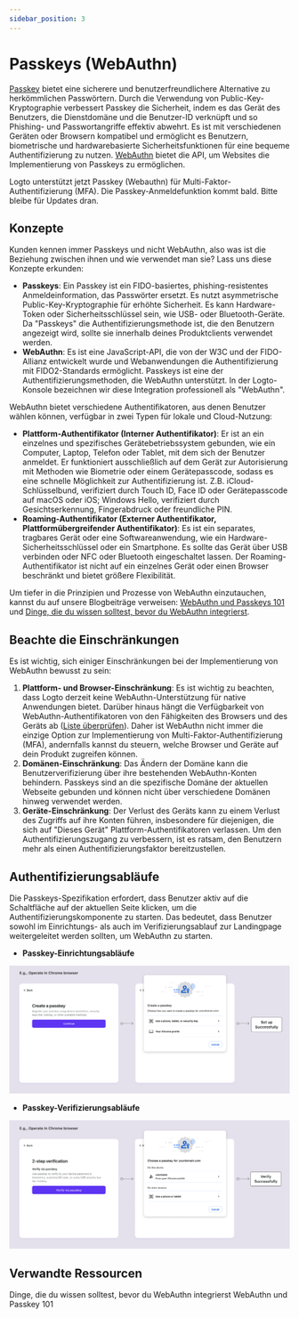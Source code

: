 ```yaml
---
sidebar_position: 3
---
```


# Passkeys (WebAuthn)

[Passkey](https://auth.wiki/passkey) bietet eine sicherere und benutzerfreundlichere Alternative zu herkömmlichen Passwörtern. Durch die Verwendung von Public-Key-Kryptographie verbessert Passkey die Sicherheit, indem es das Gerät des Benutzers, die Dienstdomäne und die Benutzer-ID verknüpft und so Phishing- und Passwortangriffe effektiv abwehrt. Es ist mit verschiedenen Geräten oder Browsern kompatibel und ermöglicht es Benutzern, biometrische und hardwarebasierte Sicherheitsfunktionen für eine bequeme Authentifizierung zu nutzen. [WebAuthn](https://auth.wiki/webauthn) bietet die API, um Websites die Implementierung von Passkeys zu ermöglichen.

Logto unterstützt jetzt Passkey (Webauthn) für Multi-Faktor-Authentifizierung (MFA). Die Passkey-Anmeldefunktion kommt bald. Bitte bleibe für Updates dran.

## Konzepte

Kunden kennen immer Passkeys und nicht WebAuthn, also was ist die Beziehung zwischen ihnen und wie verwendet man sie? Lass uns diese Konzepte erkunden:

- **Passkeys**: Ein Passkey ist ein FIDO-basiertes, phishing-resistentes Anmeldeinformation, das Passwörter ersetzt. Es nutzt asymmetrische Public-Key-Kryptographie für erhöhte Sicherheit. Es kann Hardware-Token oder Sicherheitsschlüssel sein, wie USB- oder Bluetooth-Geräte. Da "Passkeys" die Authentifizierungsmethode ist, die den Benutzern angezeigt wird, sollte sie innerhalb deines Produktclients verwendet werden.
- **WebAuthn**: Es ist eine JavaScript-API, die von der W3C und der FIDO-Allianz entwickelt wurde und Webanwendungen die Authentifizierung mit FIDO2-Standards ermöglicht. Passkeys ist eine der Authentifizierungsmethoden, die WebAuthn unterstützt. In der Logto-Konsole bezeichnen wir diese Integration professionell als "WebAuthn".

WebAuthn bietet verschiedene Authentifikatoren, aus denen Benutzer wählen können, verfügbar in zwei Typen für lokale und Cloud-Nutzung:

- **Plattform-Authentifikator (Interner Authentifikator)**: Er ist an ein einzelnes und spezifisches Gerätebetriebssystem gebunden, wie ein Computer, Laptop, Telefon oder Tablet, mit dem sich der Benutzer anmeldet. Er funktioniert ausschließlich auf dem Gerät zur Autorisierung mit Methoden wie Biometrie oder einem Gerätepasscode, sodass es eine schnelle Möglichkeit zur Authentifizierung ist. Z.B. iCloud-Schlüsselbund, verifiziert durch Touch ID, Face ID oder Gerätepasscode auf macOS oder iOS; Windows Hello, verifiziert durch Gesichtserkennung, Fingerabdruck oder freundliche PIN.
- **Roaming-Authentifikator (Externer Authentifikator, Plattformübergreifender Authentifikator)**: Es ist ein separates, tragbares Gerät oder eine Softwareanwendung, wie ein Hardware-Sicherheitsschlüssel oder ein Smartphone. Es sollte das Gerät über USB verbinden oder NFC oder Bluetooth eingeschaltet lassen. Der Roaming-Authentifikator ist nicht auf ein einzelnes Gerät oder einen Browser beschränkt und bietet größere Flexibilität.

Um tiefer in die Prinzipien und Prozesse von WebAuthn einzutauchen, kannst du auf unsere Blogbeiträge verweisen: [WebAuthn und Passkeys 101](https://blog.logto.io/web-authn-and-passkey-101/) und [Dinge, die du wissen solltest, bevor du WebAuthn integrierst](https://blog.logto.io/webauthn-base-knowledge/).

## Beachte die Einschränkungen

Es ist wichtig, sich einiger Einschränkungen bei der Implementierung von WebAuthn bewusst zu sein:

1. **Plattform- und Browser-Einschränkung**: Es ist wichtig zu beachten, dass Logto derzeit keine WebAuthn-Unterstützung für native Anwendungen bietet. Darüber hinaus hängt die Verfügbarkeit von WebAuthn-Authentifikatoren von den Fähigkeiten des Browsers und des Geräts ab ([Liste überprüfen](https://caniuse.com/?search=webauthn)). Daher ist WebAuthn nicht immer die einzige Option zur Implementierung von Multi-Faktor-Authentifizierung (MFA), andernfalls kannst du steuern, welche Browser und Geräte auf dein Produkt zugreifen können.
2. **Domänen-Einschränkung**: Das Ändern der Domäne kann die Benutzerverifizierung über ihre bestehenden WebAuthn-Konten behindern. Passkeys sind an die spezifische Domäne der aktuellen Webseite gebunden und können nicht über verschiedene Domänen hinweg verwendet werden.
3. **Geräte-Einschränkung**: Der Verlust des Geräts kann zu einem Verlust des Zugriffs auf ihre Konten führen, insbesondere für diejenigen, die sich auf "Dieses Gerät" Plattform-Authentifikatoren verlassen. Um den Authentifizierungszugang zu verbessern, ist es ratsam, den Benutzern mehr als einen Authentifizierungsfaktor bereitzustellen.

## Authentifizierungsabläufe

Die Passkeys-Spezifikation erfordert, dass Benutzer aktiv auf die Schaltfläche auf der aktuellen Seite klicken, um die Authentifizierungskomponente zu starten. Das bedeutet, dass Benutzer sowohl im Einrichtungs- als auch im Verifizierungsablauf zur Landingpage weitergeleitet werden sollten, um WebAuthn zu starten.

- **Passkey-Einrichtungsabläufe**

![WebAuthn-Einrichtungsablauf](./assets/webauthn-setup-flow.png)

- **Passkey-Verifizierungsabläufe**

![WebAuthn-Verifizierungsablauf](./assets/webauthn-verification-flow.png)

## Verwandte Ressourcen

<Url href="https://blog.logto.io/webauthn-base-knowledge">
  Dinge, die du wissen solltest, bevor du WebAuthn integrierst
</Url>

<Url href="https://blog.logto.io/web-authn-and-passkey-101">
  WebAuthn und Passkey 101
</Url>
